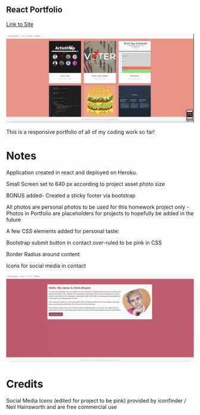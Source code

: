 ## React Portfolio

<a href="https://safe-coast-33367.herokuapp.com/">Link to Site</a>
<br>
<br>
<img src="https://github.com/csbryant/ReactPortfolio/blob/main/public/Assets/Images/Screenshot1.png?raw=true" />


This is a responsive portfolio of all of my coding work so far!

# Notes

Application created in react and deployed on Heroku.

Small Screen set to 640 px according to project asset photo size

BONUS added- Created a sticky footer via bootstrap

All photos are personal photos to be used for this homework project only - Photos in Portfolio are placeholders for projects to hopefully be added in the future

A few CSS elements added for personal taste:

Bootstrap submit button in contact over-ruled to be pink in CSS

Border Radius around content

Icons for social media in contact


<img src="https://github.com/csbryant/ReactPortfolio/blob/main/public/Assets/Images/Screenshot2.png?raw=true" />

# Credits

Social Media Icons (edited for project to be pink) provided by iconfinder / Neil Hainsworth and are free commercial use

